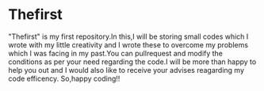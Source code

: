 # Thefirst
"Thefirst" is my first repository.In this,I will be storing small codes which I wrote with my little creativity and I wrote these to overcome my problems which I was facing in my past.You can pullrequest and modify the conditions as per your need regarding the code.I will be more than happy to help you out and I would also like to receive your advises reagarding my code efficency.
So,happy coding!!
